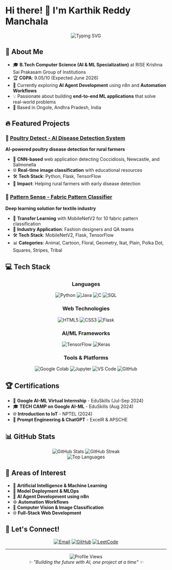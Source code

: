 # Hi there! 👋 I'm Karthik Reddy Manchala

<div align="center">
  <img src="https://readme-typing-svg.herokuapp.com?font=Fira+Code&pause=1000&color=2E9FFF&center=true&vCenter=true&width=435&lines=AI+%26+ML+Enthusiast;Full+Stack+Developer;Problem+Solver;Innovation+Driven" alt="Typing SVG" />
</div>

## 🚀 About Me

- 🎓 **B.Tech Computer Science (AI & ML Specialization)** at RISE Krishna Sai Prakasam Group of Institutions
- 🏆 **CGPA**: 9.05/10 (Expected June 2026)
- 🌱 Currently exploring **AI Agent Development** using n8n and **Automation Workflows**
- 💡 Passionate about building **end-to-end ML applications** that solve real-world problems
- 📍 Based in Ongole, Andhra Pradesh, India

## 🔥 Featured Projects

### 🐔 [Poultry Detect - AI Disease Detection System](https://github.com/karthikredddy7github/poultry-detect)
**AI-powered poultry disease detection for rural farmers**
- 🧠 **CNN-based** web application detecting Coccidiosis, Newcastle, and Salmonella
- 🌐 **Real-time image classification** with educational resources
- 🛠️ **Tech Stack**: Python, Flask, TensorFlow
- 🎯 **Impact**: Helping rural farmers with early disease detection

### 🎨 [Pattern Sense - Fabric Pattern Classifier](https://github.com/karthikredddy7github/pattern-sense)
**Deep learning solution for textile industry**
- 🧠 **Transfer Learning** with MobileNetV2 for 10 fabric pattern classification
- 👗 **Industry Application**: Fashion designers and QA teams
- 🛠️ **Tech Stack**: MobileNetV2, Flask, TensorFlow
- 📊 **Categories**: Animal, Cartoon, Floral, Geometry, Ikat, Plain, Polka Dot, Squares, Stripes, Tribal

## 💻 Tech Stack

<div align="center">

### Languages
![Python](https://img.shields.io/badge/Python-3776AB?style=for-the-badge&logo=python&logoColor=white)
![Java](https://img.shields.io/badge/Java-ED8B00?style=for-the-badge&logo=java&logoColor=white)
![C](https://img.shields.io/badge/C-00599C?style=for-the-badge&logo=c&logoColor=white)
![SQL](https://img.shields.io/badge/SQL-4479A1?style=for-the-badge&logo=mysql&logoColor=white)

### Web Technologies
![HTML5](https://img.shields.io/badge/HTML5-E34F26?style=for-the-badge&logo=html5&logoColor=white)
![CSS3](https://img.shields.io/badge/CSS3-1572B6?style=for-the-badge&logo=css3&logoColor=white)
![Flask](https://img.shields.io/badge/Flask-000000?style=for-the-badge&logo=flask&logoColor=white)

### AI/ML Frameworks
![TensorFlow](https://img.shields.io/badge/TensorFlow-FF6F00?style=for-the-badge&logo=tensorflow&logoColor=white)
![Keras](https://img.shields.io/badge/Keras-D00000?style=for-the-badge&logo=keras&logoColor=white)

### Tools & Platforms
![Google Colab](https://img.shields.io/badge/Google_Colab-F9AB00?style=for-the-badge&logo=google-colab&logoColor=white)
![Jupyter](https://img.shields.io/badge/Jupyter-F37626?style=for-the-badge&logo=jupyter&logoColor=white)
![VS Code](https://img.shields.io/badge/VS_Code-007ACC?style=for-the-badge&logo=visual-studio-code&logoColor=white)
![GitHub](https://img.shields.io/badge/GitHub-181717?style=for-the-badge&logo=github&logoColor=white)

</div>

## 🏆 Certifications

- 🤖 **Google AI-ML Virtual Internship** - EduSkills (Jul-Sep 2024)
- 🎓 **TECH CAMP on Google AI-ML** - EduSkills (Aug 2024)
- 🌐 **Introduction to IoT** - NPTEL (2024)
- 💬 **Prompt Engineering & ChatGPT** - ExcelR & APSCHE

## 📊 GitHub Stats

<div align="center">
  <img src="https://github-readme-stats.vercel.app/api?username=karthikredddy7github&show_icons=true&theme=radical&hide_border=true&count_private=true" alt="GitHub Stats" />
  <img src="https://github-readme-streak-stats.herokuapp.com/?user=karthikredddy7github&theme=radical&hide_border=true" alt="GitHub Streak" />
</div>

<div align="center">
  <img src="https://github-readme-stats.vercel.app/api/top-langs/?username=karthikredddy7github&layout=compact&theme=radical&hide_border=true" alt="Top Languages" />
</div>

## 🎯 Areas of Interest

- 🤖 **Artificial Intelligence & Machine Learning**
- 🚀 **Model Deployment & MLOps**
- 🔗 **AI Agent Development using n8n**
- ⚙️ **Automation Workflows**
- 📱 **Computer Vision & Image Classification**
- 🌐 **Full-Stack Web Development**

## 🤝 Let's Connect!

<div align="center">

[![Email](https://img.shields.io/badge/Email-D14836?style=for-the-badge&logo=gmail&logoColor=white)](mailto:karthikreddym4253@gmail.com)
[![GitHub](https://img.shields.io/badge/GitHub-181717?style=for-the-badge&logo=github&logoColor=white)](https://github.com/karthikredddy7github)
[![LeetCode](https://img.shields.io/badge/LeetCode-FFA116?style=for-the-badge&logo=leetcode&logoColor=black)](https://leetcode.com/u/Karthik_reddy_manchala)

</div>

---

<div align="center">
  <img src="https://komarev.com/ghpvc/?username=karthikredddy7github&color=blueviolet&style=for-the-badge" alt="Profile Views" />
</div>

<div align="center">
  <i>✨ "Building the future with AI, one project at a time" ✨</i>
</div>
